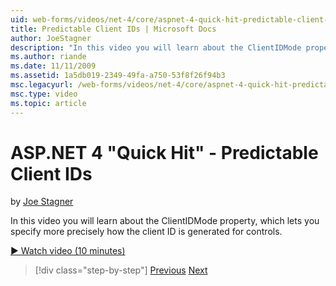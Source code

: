 ```yaml
---
uid: web-forms/videos/net-4/core/aspnet-4-quick-hit-predictable-client-ids
title: Predictable Client IDs | Microsoft Docs
author: JoeStagner
description: "In this video you will learn about the ClientIDMode property, which lets you specify more precisely how the client ID is generated for controls."
ms.author: riande
ms.date: 11/11/2009
ms.assetid: 1a5db019-2349-49fa-a750-53f8f26f94b3
msc.legacyurl: /web-forms/videos/net-4/core/aspnet-4-quick-hit-predictable-client-ids
msc.type: video
ms.topic: article
---
```

# ASP.NET 4 "Quick Hit" - Predictable Client IDs

by [Joe Stagner](https://github.com/JoeStagner)

In this video you will learn about the ClientIDMode property, which lets you specify more precisely how the client ID is generated for controls. 

[&#9654; Watch video (10 minutes)](https://channel9.msdn.com/Blogs/ASP-NET-Site-Videos/aspnet-4-quick-hit-predictable-client-ids)

> [!div class="step-by-step"]
> [Previous](aspnet-4-quick-hit-clean-webconfig-files.md)
> [Next](aspnet-4-quick-hit-the-htmlencoder-utility-method.md)
